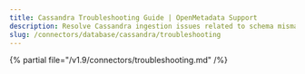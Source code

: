 ```yaml
---
title: Cassandra Troubleshooting Guide | OpenMetadata Support
description: Resolve Cassandra ingestion issues related to schema mismatches, driver compatibility, or tokens.
slug: /connectors/database/cassandra/troubleshooting
---
```


{% partial file="/v1.9/connectors/troubleshooting.md" /%}
